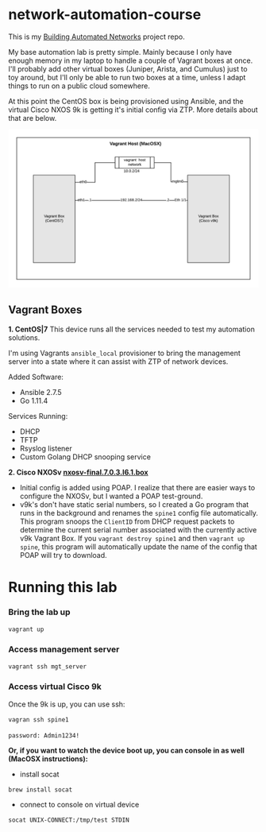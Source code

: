 # network-automation-course

This is my [Building Automated Networks](https://my.ipspace.net/bin/list?id=NetAutSol) project repo.

My base automation lab is pretty simple.  Mainly because I only have enough memory in my laptop to handle a couple of Vagrant boxes at once.  I'll probably add other virtual boxes (Juniper, Arista, and Cumulus) just to toy around, but I'll only be able to run two boxes at a time, unless I adapt things to run on a public cloud somewhere.

At this point the CentOS box is being provisioned using Ansible, and the virtual Cisco NXOS 9k is getting it's initial config via ZTP.  More details about that are below.

![Base Network Diagram](../images/base_%20network_diagram.png)

## Vagrant Boxes

**1. CentOS|7**
This device runs all the services needed to test my automation solutions.

I'm using Vagrants `ansible_local` provisioner to bring the management server into a state where it can assist with ZTP of network devices.

Added Software:
- Ansible 2.7.5
- Go 1.11.4

Services Running:
- DHCP
- TFTP
- Rsyslog listener
- Custom Golang DHCP snooping service 

**2. Cisco NXOSv [nxosv-final.7.0.3.I6.1.box](https://software.cisco.com/download/home/286312239/type/282088129/release/7.0%25283%2529I6%25281%2529)**
- Initial config is added using POAP.  I realize that there are easier ways to configure the NXOSv, but I wanted a POAP test-ground.
- v9k's don't have static serial numbers, so I created a Go program that runs in the background and renames the `spine1` config file automatically.  This program snoops the `ClientID` from DHCP request packets to determine the current serial number associated with the currently active v9k Vagrant Box.  If you `vagrant destroy spine1` and then `vagrant up spine`, this program will automatically update the name of the config that POAP will try to download.

# Running this lab

### Bring the lab up
```
vagrant up
```

### Access management server
```
vagrant ssh mgt_server
```

### Access virtual Cisco 9k

Once the 9k is up, you can use ssh:
```
vagran ssh spine1

password: Admin1234!
```

**Or, if you want to watch the device boot up, you can console in as well (MacOSX instructions):**

- install socat

```
brew install socat
```

- connect to console on virtual device

```
socat UNIX-CONNECT:/tmp/test STDIN
```
